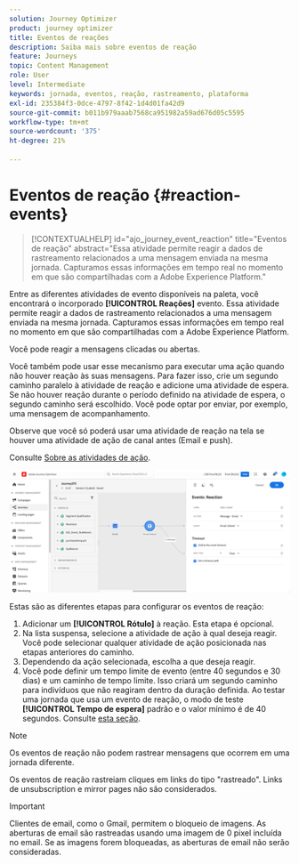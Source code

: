 ```yaml
---
solution: Journey Optimizer
product: journey optimizer
title: Eventos de reações
description: Saiba mais sobre eventos de reação
feature: Journeys
topic: Content Management
role: User
level: Intermediate
keywords: jornada, eventos, reação, rastreamento, plataforma
exl-id: 235384f3-0dce-4797-8f42-1d4d01fa42d9
source-git-commit: b011b979aaab7568ca951982a59ad676d05c5595
workflow-type: tm+mt
source-wordcount: '375'
ht-degree: 21%

---
```


# Eventos de reação {#reaction-events}

>[!CONTEXTUALHELP]
>id="ajo_journey_event_reaction"
>title="Eventos de reação"
>abstract="Essa atividade permite reagir a dados de rastreamento relacionados a uma mensagem enviada na mesma jornada. Capturamos essas informações em tempo real no momento em que são compartilhadas com a Adobe Experience Platform."

Entre as diferentes atividades de evento disponíveis na paleta, você encontrará o incorporado **[!UICONTROL Reações]** evento. Essa atividade permite reagir a dados de rastreamento relacionados a uma mensagem enviada na mesma jornada. Capturamos essas informações em tempo real no momento em que são compartilhadas com a Adobe Experience Platform.

Você pode reagir a mensagens clicadas ou abertas.

Você também pode usar esse mecanismo para executar uma ação quando não houver reação às suas mensagens. Para fazer isso, crie um segundo caminho paralelo à atividade de reação e adicione uma atividade de espera. Se não houver reação durante o período definido na atividade de espera, o segundo caminho será escolhido. Você pode optar por enviar, por exemplo, uma mensagem de acompanhamento.

Observe que você só poderá usar uma atividade de reação na tela se houver uma atividade de ação de canal antes (Email e push).

Consulte [Sobre as atividades de ação](../building-journeys/about-journey-activities.md#action-activities).

![](assets/journey45.png)

Estas são as diferentes etapas para configurar os eventos de reação:

1. Adicionar um **[!UICONTROL Rótulo]** à reação. Esta etapa é opcional.
1. Na lista suspensa, selecione a atividade de ação à qual deseja reagir. Você pode selecionar qualquer atividade de ação posicionada nas etapas anteriores do caminho.
1. Dependendo da ação selecionada, escolha a que deseja reagir.
1. Você pode definir um tempo limite de evento (entre 40 segundos e 30 dias) e um caminho de tempo limite. Isso criará um segundo caminho para indivíduos que não reagiram dentro da duração definida. Ao testar uma jornada que usa um evento de reação, o modo de teste **[!UICONTROL Tempo de espera]** padrão e o valor mínimo é de 40 segundos. Consulte [esta seção](../building-journeys/testing-the-journey.md).

>[!NOTE]
>
>
>Os eventos de reação não podem rastrear mensagens que ocorrem em uma jornada diferente.
>
>Os eventos de reação rastreiam cliques em links do tipo &quot;rastreado&quot;. Links de unsubscription e mirror pages não são considerados.

>[!IMPORTANT]
>
>Clientes de email, como o Gmail, permitem o bloqueio de imagens. As aberturas de email são rastreadas usando uma imagem de 0 pixel incluída no email. Se as imagens forem bloqueadas, as aberturas de email não serão consideradas.
